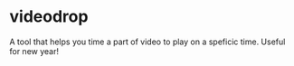 # videodrop
A tool that helps you time a part of video to play on a speficic time. Useful for new year!
